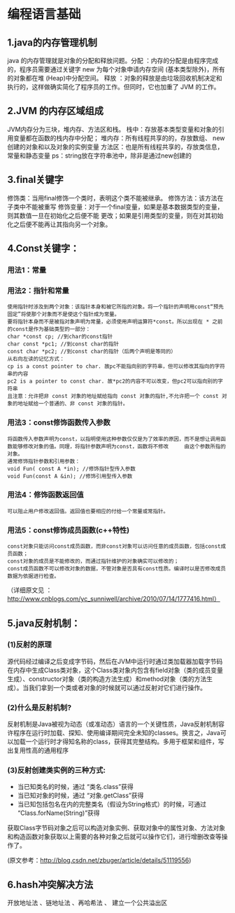 # 编程语言基础

## 1.java的内存管理机制
java 的内存管理就是对象的分配和释放问题。分配 ：内存的分配是由程序完成的，程序员需要通过关键字 new 为每个对象申请内存空间 (基本类型除外)，所有的对象都在堆 (Heap)中分配空间。 释放 ：对象的释放是由垃圾回收机制决定和执行的，这样做确实简化了程序员的工作。但同时，它也加重了 JVM 的工作。

## 2.JVM 的内存区域组成
JVM内存分为三块，堆内存、方法区和栈。
栈中：存放基本类型变量和对象的引用变量都在函数的栈内存中分配；
堆内存：所有线程共享的的，存放数组、 new 创建的对象和以及对象的实例变量
方法区：也是所有线程共享的，存放类信息，常量和静态变量
ps：string放在字符串池中，除非是通过new创建的

## 3.final关键字
修饰类：当用final修饰一个类时，表明这个类不能被继承。
修饰方法：该方法在子类中不能被重写
修饰变量：对于一个final变量，如果是基本数据类型的变量，则其数值一旦在初始化之后便不能
          更改；如果是引用类型的变量，则在对其初始化之后便不能再让其指向另一个对象。

## 4.Const关键字：
### 用法1：常量

### 用法2：指针和常量
    使用指针时涉及到两个对象：该指针本身和被它所指的对象。将一个指针的声明用const“预先固定”将使那个对象而不是使这个指针成为常量。
    要将指针本身而不是被指对象声明为常量，必须使用声明运算符*const。所以出现在 * 之前的const是作为基础类型的一部分：
    char *const cp; //到char的const指针
    char const *pc1; //到const char的指针
    const char *pc2; //到const char的指针（后两个声明是等同的）
    从右向左读的记忆方式：
    cp is a const pointer to char. 故pc不能指向别的字符串，但可以修改其指向的字符串的内容
    pc2 is a pointer to const char. 故*pc2的内容不可以改变，但pc2可以指向别的字符串
    且注意：允许把非 const 对象的地址赋给指向 const 对象的指针,不允许把一个 const 对象的地址赋给一个普通的、非 const 对象的指针。

### 用法3：const修饰函数传入参数
    将函数传入参数声明为const，以指明使用这种参数仅仅是为了效率的原因，而不是想让调用函数能够修改对象的值。同理，将指针参数声明为const，函数将不修改     由这个参数所指的对象。
    通常修饰指针参数和引用参数：
    void Fun( const A *in); //修饰指针型传入参数
    void Fun(const A &in); //修饰引用型传入参数

### 用法4：修饰函数返回值
    可以阻止用户修改返回值。返回值也要相应的付给一个常量或常指针。

### 用法5：const修饰成员函数(c++特性)
    const对象只能访问const成员函数，而非const对象可以访问任意的成员函数，包括const成员函数；
    const对象的成员是不能修改的，而通过指针维护的对象确实可以修改的；
    const成员函数不可以修改对象的数据，不管对象是否具有const性质。编译时以是否修改成员数据为依据进行检查。
    
（详细原文见 ：http://www.cnblogs.com/yc_sunniwell/archive/2010/07/14/1777416.html）

## 5.java反射机制：
### (1)反射的原理

源代码经过编译之后变成字节码，然后在JVM中运行时通过类加载器加载字节码在内存中生成Class类对象，这个Class类对象内包含有field对象（类的成员变量生成）、constructor对象（类的构造方法生成）和method对象（类的方法生成）。当我们拿到一个类或者对象的时候就可以通过反射对它们进行操作。

### (2)什么是反射机制?
反射机制是Java被视为动态（或准动态）语言的一个关键性质，Java反射机制容许程序在运行时加载、探知、使用编译期间完全未知的classes。换言之，Java可以加载一个运行时才得知名称的class，获得其完整结构。多用于框架和组件，写出复用性高的通用程序

### (3)反射创建类实例的三种方式:

* 当已知类名的时候，通过 “类名.class”获得
* 当已知对象的时候，通过 “对象.getClass”获得
* 当已知包括包名在内的完整类名（假设为String格式）的时候，可通过 “Class.forName(String)”获得

获取Class字节码对象之后可以构造对象实例、获取对象中的属性对象、方法对象和构造函数对象获取以上需要的各种对象之后就可以操作它们，进行增删改查等操作了。

(原文参考：http://blog.csdn.net/zbuger/article/details/51119556)

## 6.hash冲突解决方法

开放地址法 、链地址法 、再哈希法 、 建立一个公共溢出区
